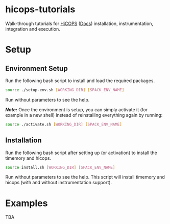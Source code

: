 # hicops-tutorials
Walk-through tutorials for [HiCOPS](https://github.com/hicops/hicops) ([Docs](https://hicops.github.io)) installation, instrumentation, integration and execution.

# Setup

## Environment Setup
Run the following bash script to install and load the required packages.

```bash
source ./setup-env.sh [WORKING_DIR] [SPACK_ENV_NAME]
```
Run without parameters to see the help.

***Note:*** Once the environment is setup, you can simply activate it (for example in a new shell) instead of reinstalling everything again by running:

```bash
source ./activate.sh [WORKING_DIR] [SPACK_ENV_NAME]
```

## Installation
Run the following bash script after setting up (or activation) to install the timemory and hicops.

```bash
source install.sh [WORKING_DIR] [SPACK_ENV_NAME]
```
Run without parameters to see the help. This script will install timemory and hicops (with and without instrumentation support).

# Examples
TBA
